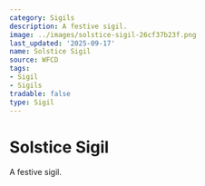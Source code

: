 ```yaml
---
category: Sigils
description: A festive sigil.
image: ../images/solstice-sigil-26cf37b23f.png
last_updated: '2025-09-17'
name: Solstice Sigil
source: WFCD
tags:
- Sigil
- Sigils
tradable: false
type: Sigil
---
```


# Solstice Sigil

A festive sigil.

